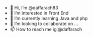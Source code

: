 - 👋 Hi, I’m @daffarach83
- 👀 I’m interested in Front End
- 🌱 I’m currently learning Java and php
- 💞️ I’m looking to collaborate on ...
- 📫 How to reach me ig:@daffarach

<!---
daffarach83/daffarach83 is a ✨ special ✨ repository because its `README.md` (this file) appears on your GitHub profile.
You can click the Preview link to take a look at your changes.
--->
